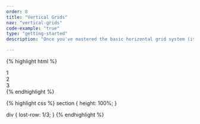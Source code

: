 ```yaml
---
order: 8
title: "Vertical Grids"
nav: "vertical-grids"
code-example: "true"
type: "getting-started"
description: "Once you've mastered the basic horizontal grid system (it shouldn't take long), you can start to make vertical grids that have the same vertical gutters as your horizontal grids. Just use the `lost-row` property in place of `lost-column`. These rows will stretch to fill their container's height, so if you'd like to see them take up the full height of the page, set `height: 100%` on your container."

---
```


{% highlight html %}
<section>
  <div>1</div>
  <div>2</div>
  <div>3</div>
</section>
{% endhighlight %}

{% highlight css %}
section {
  height: 100%;
}

div {
  lost-row: 1/3;
}
{% endhighlight %}
